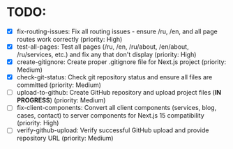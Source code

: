 # TODO:

- [x] fix-routing-issues: Fix all routing issues - ensure /ru, /en, and all page routes work correctly (priority: High)
- [x] test-all-pages: Test all pages (/ru, /en, /ru/about, /en/about, /ru/services, etc.) and fix any that don't display (priority: High)
- [x] create-gitignore: Create proper .gitignore file for Next.js project (priority: Medium)
- [x] check-git-status: Check git repository status and ensure all files are committed (priority: Medium)
- [ ] upload-to-github: Create GitHub repository and upload project files (**IN PROGRESS**) (priority: Medium)
- [ ] fix-client-components: Convert all client components (services, blog, cases, contact) to server components for Next.js 15 compatibility (priority: High)
- [ ] verify-github-upload: Verify successful GitHub upload and provide repository URL (priority: Medium)
